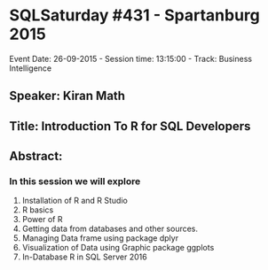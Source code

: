 # SQLSaturday #431 - Spartanburg 2015
Event Date: 26-09-2015 - Session time: 13:15:00 - Track: Business Intelligence
## Speaker: Kiran Math
## Title: Introduction To R for SQL Developers
## Abstract:
### In this session we will explore
1. Installation of R and R Studio
2. R basics 
3. Power of R
3. Getting data from databases and other sources.
4. Managing Data frame using package dplyr
5. Visualization of Data using Graphic  package ggplots
6. In-Database R in SQL Server 2016
